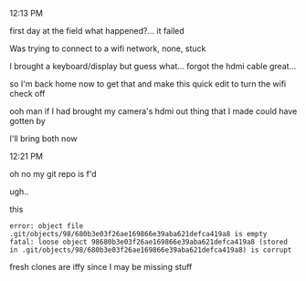 12:13 PM

first day at the field what happened?... it failed

Was trying to connect to a wifi network, none, stuck

I brought a keyboard/display but guess what... forgot the hdmi cable great...

so I'm back home now to get that and make this quick edit to turn the wifi check off

ooh man if I had brought my camera's hdmi out thing that I made could have gotten by

I'll bring both now

12:21 PM

oh no my git repo is f'd

ugh..

this

```
error: object file .git/objects/98/680b3e03f26ae169866e39aba621defca419a8 is empty
fatal: loose object 98680b3e03f26ae169866e39aba621defca419a8 (stored in .git/objects/98/680b3e03f26ae169866e39aba621defca419a8) is corrupt
```

fresh clones are iffy since I may be missing stuff
